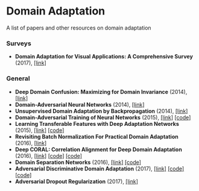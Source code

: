 # Domain Adaptation
A list of papers and other resources on domain adaptation

### Surveys
- **Domain Adaptation for Visual Applications: A Comprehensive Survey** (2017), [[link]](https://arxiv.org/abs/1702.05374)

### General
- **Deep Domain Confusion: Maximizing for Domain Invariance** (2014), [[link]](https://arxiv.org/abs/1412.3474)
- **Domain-Adversarial Neural Networks** (2014), [[link]](https://arxiv.org/abs/1412.4446)
- **Unsupervised Domain Adaptation by Backpropagation** (2014), [[link]](https://arxiv.org/abs/1409.7495)
- **Domain-Adversarial Training of Neural Networks** (2015), [[link]](https://arxiv.org/abs/1505.07818)
[[code]](https://github.com/pumpikano/tf-dann)
- **Learning Transferable Features with Deep Adaptation Networks** (2015), [[link]](https://arxiv.org/abs/1502.02791) 
[[code]](https://github.com/caoyue10/icml-caffe)
- **Revisiting Batch Normalization For Practical Domain Adaptation** (2016), [[link]](https://arxiv.org/abs/1603.04779)
- **Deep CORAL: Correlation Alignment for Deep Domain Adaptation** (2016), [[link]](https://arxiv.org/abs/1607.01719)
[[code]](https://github.com/VisionLearningGroup/CORAL) [[code]](https://github.com/SSARCandy/DeepCORAL)
- **Domain Separation Networks** (2016), [[link]](https://arxiv.org/abs/1608.06019)
[[code]](https://github.com/tensorflow/models/tree/master/research/domain_adaptation) 
- **Adversarial Discriminative Domain Adaptation** (2017), [[link]](https://arxiv.org/abs/1702.05464) 
[[code]](https://github.com/erictzeng/adda) [[code]](https://github.com/corenel/pytorch-adda)
- **Adversarial Dropout Regularization** (2017), [[link]](https://arxiv.org/abs/1711.01575)
